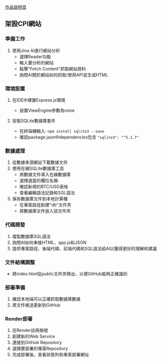 <a href="https://zealous-moss-0145c361e.5.azurestaticapps.net/">作品說明頁</a>

## 架設CPI網站

### 準備工作

1. 使用Jina AI進行網站分析
   - 選擇Reader功能
   - 輸入要分析的網站
   - 點擊"Fetch Content"抓取網站資料
   - 詢問AI關於網站如何抓取/使用API並生成HTML

### 環境設置

1. 在IDE中建置Express.js環境
   - 設置ViewEngine參數為none

2. 安裝SQLite數據庫套件
   - 在終端機輸入: `npm install sqlite3 --save`
   - 確認package.json中dependencies包含 `"sqlite3": "^5.1.7"`

### 數據處理

1. 從數據來源網站下載數據文件
2. 使用在線SQLite數據庫工具
   - 將數據文件導入在線數據庫
   - 選擇適當的欄位名稱
   - 確認新增的BTC/USD表格
   - 查看編輯語法記錄和SQL語法
3. 保存數據庫文件到本地計算機
   - 在專案路徑創建"db"文件夾
   - 將數據庫文件放入該文件夾

### 代碼開發

1. 複製數據庫SQL語法
2. 詢問AI如何串接HTML、app.js和JSON
3. 提供專案路徑、後端代碼、前端代碼和SQL語法給AI以獲得更好的理解和建議

### 文件結構調整

- 將index.html從public文件夾移出，以便GitHub能夠正確識別

### 部署準備

1. 確認本地端可以正確抓取數據庫數據
2. 將文件推送更新到GitHub

### Render部署

1. 在Render註冊帳號
2. 創建新的Web Service
3. 連接到GitHub Repository
4. 選擇要部署的專案Repository
5. 完成部署後，查看狀態列和專案部署網址


